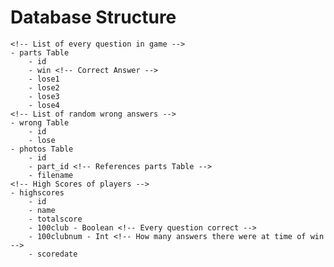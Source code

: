 # Database Structure
    <!-- List of every question in game -->
    - parts Table
        - id
        - win <!-- Correct Answer -->
        - lose1
        - lose2
        - lose3
        - lose4
    <!-- List of random wrong answers -->
    - wrong Table
        - id
        - lose
    - photos Table
        - id
        - part_id <!-- References parts Table -->
        - filename
    <!-- High Scores of players -->
    - highscores
        - id
        - name
        - totalscore
        - 100club - Boolean <!-- Every question correct -->
        - 100clubnum - Int <!-- How many answers there were at time of win -->
        - scoredate